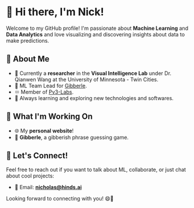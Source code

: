 # 👋 Hi there, I'm Nick!

Welcome to my GitHub profile! I'm passionate about **Machine Learning** and **Data Analytics** and love visualizing and discovering insights about data to make predictions.

## 🧠 About Me
- 🔬 Currently a **researcher** in the **Visual Intelligence Lab** under Dr. Qianwen Wang at the University of Minnesota - Twin Cities.
- 🤖 ML Team Lead for [Gibberle](https://github.com/Pv3-Labs/gibberle).
- ♾️ Member of [Pv3-Labs](https://github.com/Pv3-Labs).
- 🌱 Always learning and exploring new technologies and softwares.
  
## 🚧 What I'm Working On
- 🌐 My **personal website**!
- 💭 **Gibberle**, a gibberish phrase guessing game.
  
## 💬 Let's Connect!
Feel free to reach out if you want to talk about ML, collaborate, or just chat about cool projects:
- 📧 Email: **nicholas@hinds.ai**

Looking forward to connecting with you! 😄🚀
